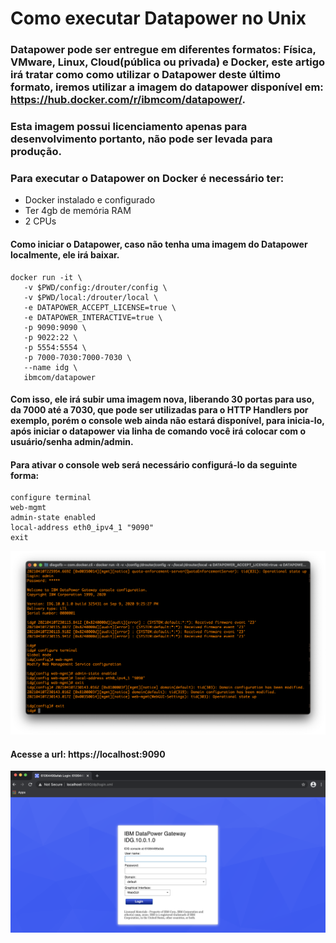 # Como executar Datapower no Unix

### Datapower pode ser entregue em diferentes formatos: Física, VMware, Linux, Cloud(pública ou privada) e Docker, este artigo irá tratar como como utilizar o Datapower deste último formato, iremos utilizar a imagem do datapower disponível em: https://hub.docker.com/r/ibmcom/datapower/.

### Esta imagem possui licenciamento apenas para desenvolvimento portanto, não pode ser levada para produção.

### Para executar o Datapower on Docker é necessário ter:

- Docker instalado e configurado
- Ter 4gb de memória RAM
- 2 CPUs

#### Como iniciar o Datapower, caso não tenha uma imagem do Datapower localmente, ele irá baixar.
```
docker run -it \
   -v $PWD/config:/drouter/config \
   -v $PWD/local:/drouter/local \
   -e DATAPOWER_ACCEPT_LICENSE=true \
   -e DATAPOWER_INTERACTIVE=true \
   -p 9090:9090 \
   -p 9022:22 \
   -p 5554:5554 \
   -p 7000-7030:7000-7030 \
   --name idg \
   ibmcom/datapower
```


#### Com isso, ele irá subir uma imagem nova, liberando 30 portas para uso, da 7000 até a 7030, que pode ser utilizadas para o HTTP Handlers por exemplo, porém o console web ainda não estará disponível, para inicia-lo, após iniciar o datapower via linha de comando você irá colocar com o usuário/senha admin/admin.

#### Para ativar o console web será necessário configurá-lo da seguinte forma:
```
configure terminal
web-mgmt
admin-state enabled
local-address eth0_ipv4_1 "9090"
exit
```

![image](images/MacConfig.png) 


#### Acesse a url: https://localhost:9090
![image](images/login.png) 

